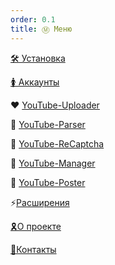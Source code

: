 ```yaml
---
order: 0.1
title: Ⓜ️ Меню
---
```


[🛠️ Установка](./../install/_index)

[🚺 Аккаунты](./../important/_index)

❤️ [YouTube-Uploader](./../youtube-uploader/_index)

💛 [YouTube-Parser](./../youtube-parser/_index)

🩵 [YouTube-ReCaptcha](./../youtube-recaptcha/_index)

💚 [YouTube-Manager](./../youtube-manager/_index)

💙 [YouTube-Poster](./../youtube-poster/_index)

⚡[Расширения](./../extensions/_index)

[🎗️О проекте](./../about/_index)

[🛜Контакты](./../about/contacts)